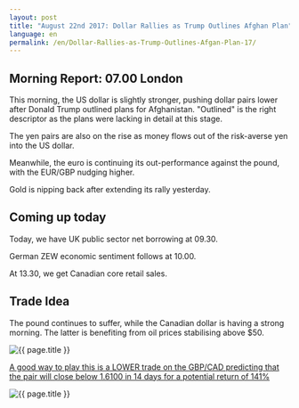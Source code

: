 ```yaml
---
layout: post
title: "August 22nd 2017: Dollar Rallies as Trump Outlines Afghan Plan"
language: en
permalink: /en/Dollar-Rallies-as-Trump-Outlines-Afgan-Plan-17/
---
```

## Morning Report: 07.00 London

This morning, the US dollar is slightly stronger, pushing dollar pairs lower after Donald Trump outlined plans for Afghanistan. "Outlined" is the right descriptor as the plans were lacking in detail at this stage. 

The yen pairs are also on the rise as money flows out of the risk-averse yen into the US dollar.

Meanwhile, the euro is continuing its out-performance against the pound, with the EUR/GBP nudging higher. 

Gold is nipping back after extending its rally yesterday. 

## Coming up today

Today, we have UK public sector net borrowing at 09.30. 

German ZEW economic sentiment follows at 10.00. 

At 13.30, we get Canadian core retail sales. 

## Trade Idea

The pound continues to suffer, while the Canadian dollar is having a strong morning. The latter is benefiting from oil prices stabilising above $50. 

<img class="post-image" src="{{ site.url }}/images/aug-17/2017-08-22_07-12-54.jpg" alt="{{ page.title }}" title="{{ page.title }}">

<a href="%LINK%%?currency=GBP&market=forex&underlying=frxGBPCAD&formname=higherlower&duration_amount=14&duration_units=d&amount=10&amount_type=payout&expiry_type=duration&barrier=1.6100" target="_blank">A good way to play this is a LOWER trade on the GBP/CAD predicting that the pair will close below 1.6100 in 14 days for a potential return of 141%</a>

<img class="post-image" src="{{ site.url }}/images/aug-17/2017-08-22_07-14-02.jpg" alt="{{ page.title }}" title="{{ page.title }}">
